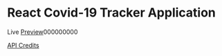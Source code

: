 # React Covid-19 Tracker Application

Live [Preview](https://covid19-tracker-mr62.web.app/)000000000

[API Credits](https://covid19.mathdro.id/api/)
